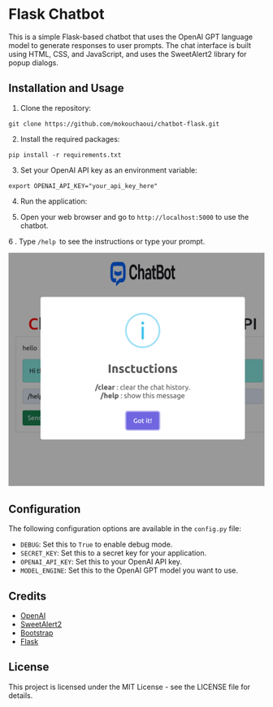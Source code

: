 # Flask Chatbot

This is a simple Flask-based chatbot that uses the OpenAI GPT language model to generate responses to user prompts. The chat interface is built using HTML, CSS, and JavaScript, and uses the SweetAlert2 library for popup dialogs.

## Installation and Usage

1. Clone the repository:
```
git clone https://github.com/mokouchaoui/chatbot-flask.git
```

2. Install the required packages:
```shell
pip install -r requirements.txt
```

3. Set your OpenAI API key as an environment variable:
```
export OPENAI_API_KEY="your_api_key_here"
```

4. Run the application:


5. Open your web browser and go to `http://localhost:5000` to use the chatbot.

6 . Type ```/help ```to see the instructions or type your prompt.

![Alt text](screen.png  "Bot Screen")


## Configuration

The following configuration options are available in the `config.py` file:

- `DEBUG`: Set this to `True` to enable debug mode.
- `SECRET_KEY`: Set this to a secret key for your application.
- `OPENAI_API_KEY`: Set this to your OpenAI API key.
- `MODEL_ENGINE`: Set this to the OpenAI GPT model you want to use.

## Credits

- [OpenAI](https://openai.com/)
- [SweetAlert2](https://sweetalert2.github.io/)
- [Bootstrap](https://getbootstrap.com/)
- [Flask](https://flask.palletsprojects.com/)

## License

This project is licensed under the MIT License - see the LICENSE file for details.

